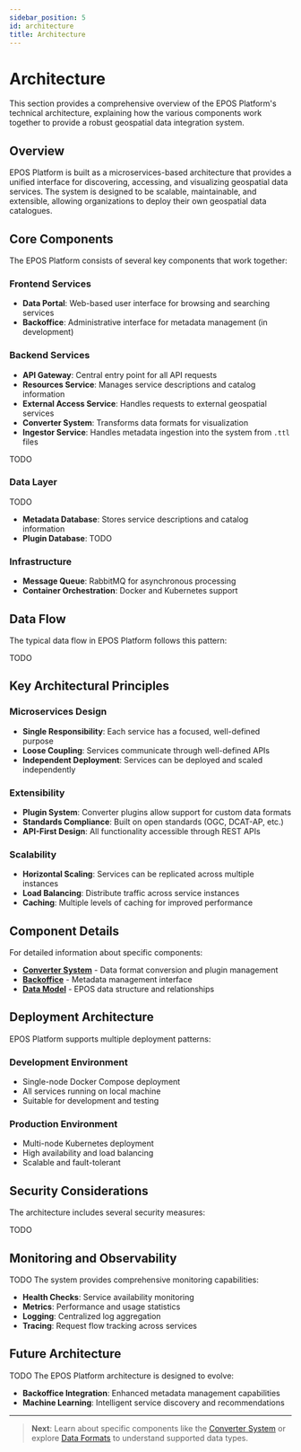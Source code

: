 ```yaml
---
sidebar_position: 5
id: architecture
title: Architecture
---
```


# Architecture

This section provides a comprehensive overview of the EPOS Platform's technical architecture, explaining how the various components work together to provide a robust geospatial data integration system.

## Overview

EPOS Platform is built as a microservices-based architecture that provides a unified interface for discovering, accessing, and visualizing geospatial data services. The system is designed to be scalable, maintainable, and extensible, allowing organizations to deploy their own geospatial data catalogues.

## Core Components

The EPOS Platform consists of several key components that work together:

### Frontend Services

- **Data Portal**: Web-based user interface for browsing and searching services
- **Backoffice**: Administrative interface for metadata management (in development)

### Backend Services

- **API Gateway**: Central entry point for all API requests
- **Resources Service**: Manages service descriptions and catalog information
- **External Access Service**: Handles requests to external geospatial services
- **Converter System**: Transforms data formats for visualization
- **Ingestor Service**: Handles metadata ingestion into the system from `.ttl` files

TODO

### Data Layer

TODO

- **Metadata Database**: Stores service descriptions and catalog information
- **Plugin Database**: TODO

### Infrastructure

- **Message Queue**: RabbitMQ for asynchronous processing
- **Container Orchestration**: Docker and Kubernetes support

## Data Flow

The typical data flow in EPOS Platform follows this pattern:

TODO

## Key Architectural Principles

### Microservices Design

- **Single Responsibility**: Each service has a focused, well-defined purpose
- **Loose Coupling**: Services communicate through well-defined APIs
- **Independent Deployment**: Services can be deployed and scaled independently

### Extensibility

- **Plugin System**: Converter plugins allow support for custom data formats
- **Standards Compliance**: Built on open standards (OGC, DCAT-AP, etc.)
- **API-First Design**: All functionality accessible through REST APIs

### Scalability

- **Horizontal Scaling**: Services can be replicated across multiple instances
- **Load Balancing**: Distribute traffic across service instances
- **Caching**: Multiple levels of caching for improved performance

## Component Details

For detailed information about specific components:

- **[Converter System](./converter-system/overview)** - Data format conversion and plugin management
- **[Backoffice](./backoffice)** - Metadata management interface
- **[Data Model](./data_model)** - EPOS data structure and relationships

## Deployment Architecture

EPOS Platform supports multiple deployment patterns:

### Development Environment

- Single-node Docker Compose deployment
- All services running on local machine
- Suitable for development and testing

### Production Environment

- Multi-node Kubernetes deployment
- High availability and load balancing
- Scalable and fault-tolerant

## Security Considerations

The architecture includes several security measures:

TODO

## Monitoring and Observability

TODO
The system provides comprehensive monitoring capabilities:

- **Health Checks**: Service availability monitoring
- **Metrics**: Performance and usage statistics
- **Logging**: Centralized log aggregation
- **Tracing**: Request flow tracking across services

## Future Architecture

TODO
The EPOS Platform architecture is designed to evolve:

- **Backoffice Integration**: Enhanced metadata management capabilities
- **Machine Learning**: Intelligent service discovery and recommendations

---

> **Next**: Learn about specific components like the [Converter System](./converter-system/overview) or explore [Data Formats](../data-formats/geojson-extensions) to understand supported data types.
